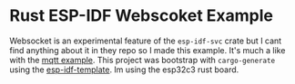 # Rust ESP-IDF Webscoket Example

Websocket is an experimental feature of the `esp-idf-svc` crate but I cant find anything about it in they repo so I made this example. It's much a like with the [mqtt example](https://github.com/ivmarkov/rust-esp32-std-demo). This project was bootstrap with `cargo-generate` using the [esp-idf-template](https://github.com/esp-rs/esp-idf-template). Im using the esp32c3 rust board.